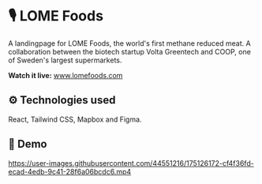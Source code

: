 # 🎙️ LOME Foods
A landingpage for LOME Foods, the world's first methane reduced meat. A collaboration between the biotech startup Volta Greentech and COOP, one of Sweden's largest supermarkets.

**Watch it live:** www.lomefoods.com
	
## ⚙️ Technologies used
React, Tailwind CSS, Mapbox and Figma.

## 📸 Demo
https://user-images.githubusercontent.com/44551216/175126172-cf4f36fd-ecad-4edb-9c41-28f6a06bcdc6.mp4



